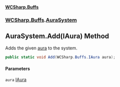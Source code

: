 #### [WCSharp.Buffs](README.md 'README')
### [WCSharp.Buffs](WCSharp.Buffs.md 'WCSharp.Buffs').[AuraSystem](WCSharp.Buffs.AuraSystem.md 'WCSharp.Buffs.AuraSystem')

## AuraSystem.Add(IAura) Method

Adds the given [aura](WCSharp.Buffs.AuraSystem.Add(WCSharp.Buffs.IAura).md#WCSharp.Buffs.AuraSystem.Add(WCSharp.Buffs.IAura).aura 'WCSharp.Buffs.AuraSystem.Add(WCSharp.Buffs.IAura).aura') to the system.

```csharp
public static void Add(WCSharp.Buffs.IAura aura);
```
#### Parameters

<a name='WCSharp.Buffs.AuraSystem.Add(WCSharp.Buffs.IAura).aura'></a>

`aura` [IAura](WCSharp.Buffs.IAura.md 'WCSharp.Buffs.IAura')